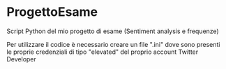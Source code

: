 # ProgettoEsame
Script Python del mio progetto di esame (Sentiment analysis e frequenze)

Per utilizzare il codice è necessario creare un file ".ini" dove sono presenti le proprie credenziali di tipo "elevated" del proprio account Twitter Developer
